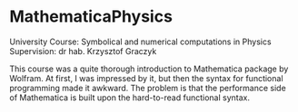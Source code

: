 # MathematicaPhysics
University Course: Symbolical and numerical computations in Physics
Supervision: dr hab. Krzysztof Graczyk

This course was a quite thorough introduction to Mathematica package by Wolfram.
At first, I was impressed by it, but then the syntax for functional programming made it awkward.
The problem is that the performance side of Mathematica is built upon the hard-to-read functional syntax.

